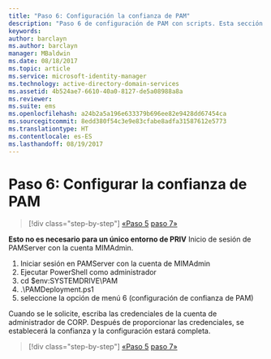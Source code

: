 ```yaml
---
title: "Paso 6: Configuración la confianza de PAM"
description: "Paso 6 de configuración de PAM con scripts. Esta sección trata sobre cómo configurar la confianza necesaria entre los dominios corp y priv"
keywords: 
author: barclayn
ms.author: barclayn
manager: MBaldwin
ms.date: 08/18/2017
ms.topic: article
ms.service: microsoft-identity-manager
ms.technology: active-directory-domain-services
ms.assetid: 4b524ae7-6610-40a0-8127-de5a08988a8a
ms.reviewer: 
ms.suite: ems
ms.openlocfilehash: a24b2a5a196e633379b696ee82e9428dd67454ca
ms.sourcegitcommit: 8edd380f54c3e9e83cfabe8adfa31587612e5773
ms.translationtype: HT
ms.contentlocale: es-ES
ms.lasthandoff: 08/19/2017
---
```

# <a name="step-6-set-up-the-pam-trust"></a>Paso 6: Configurar la confianza de PAM

>[!div class="step-by-step"]
[«Paso 5](sp1-step5-configuring-pam.md)
[paso 7»](sp1-step7-setup-sidhistory-sidfiltering.md)

**Esto no es necesario para un único entorno de PRIV** Inicio de sesión de PAMServer con la cuenta MIMAdmin.

1. Iniciar sesión en PAMServer con la cuenta de MIMAdmin
2. Ejecutar PowerShell como administrador
3. cd $env:SYSTEMDRIVE\PAM
4. .\PAMDeployment.ps1
5. seleccione la opción de menú 6 (configuración de confianza de PAM)

  Cuando se le solicite, escriba las credenciales de la cuenta de administrador de CORP. Después de proporcionar las credenciales, se establecerá la confianza y la configuración estará completa.

>[!div class="step-by-step"]
[«Paso 5](sp1-step5-configuring-pam.md)
[paso 7»](sp1-step7-setup-sidhistory-sidfiltering.md)
